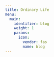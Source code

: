 ```yaml
---
title: Ordinary Life
menu:
  main:
    identifier: blog
    weight: 1
    params:
      icon:
        vendor: fas
        name: blog
---
```

